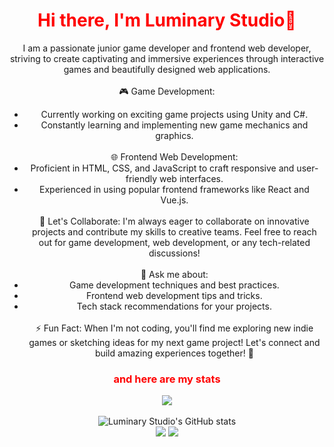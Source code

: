 

<div align="center">
  <h1 style="color:red;">Hi there, I'm Luminary Studio👋</h1>
  <p>

I am a passionate junior game developer and frontend web developer, striving to create captivating and immersive experiences through interactive games and beautifully designed web applications.
<br><br>
🎮 Game Development:
- Currently working on exciting game projects using Unity and C#.
- Constantly learning and implementing new game mechanics and graphics.
<br><br>
🌐 Frontend Web Development:
- Proficient in HTML, CSS, and JavaScript to craft responsive and user-friendly web interfaces.
- Experienced in using popular frontend frameworks like React and Vue.js.
<br><br>
🚀 Let's Collaborate:
I'm always eager to collaborate on innovative projects and contribute my skills to creative teams. Feel free to reach out for game development, web development, or any tech-related discussions!
<br><br>
💬 Ask me about:
- Game development techniques and best practices.
- Frontend web development tips and tricks.
- Tech stack recommendations for your projects.
<br><br>
⚡ Fun Fact:
When I'm not coding, you'll find me exploring new indie games or sketching ideas for my next game project!
Let's connect and build amazing experiences together! 🌟
</p>
  <h3 style="color:red;">and here are my stats</h3>
  <img src="https://www.codewars.com/users/Luminary01/badges/large"/><br /><br />
  <img src="https://github-readme-stats.vercel.app/api?username=Luminary01&show_icons=true&include_all_commits=true&theme=monokai" alt="Luminary Studio's GitHub stats" /><br />
  <img src="https://github-readme-streak-stats.herokuapp.com/?user=Luminary01&theme=monokai"/>
  <img src="https://github-readme-stats.vercel.app/api/top-langs/?username=Luminary01&layout=compact&theme=monokai&langs_count=12"/><br />
</div>
